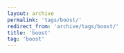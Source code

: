 ```yaml
---
layout: archive
permalink: 'tags/boost/'
redirect_from: 'archive/tags/boost/'
title: 'boost'
tag: 'boost'
---
```

